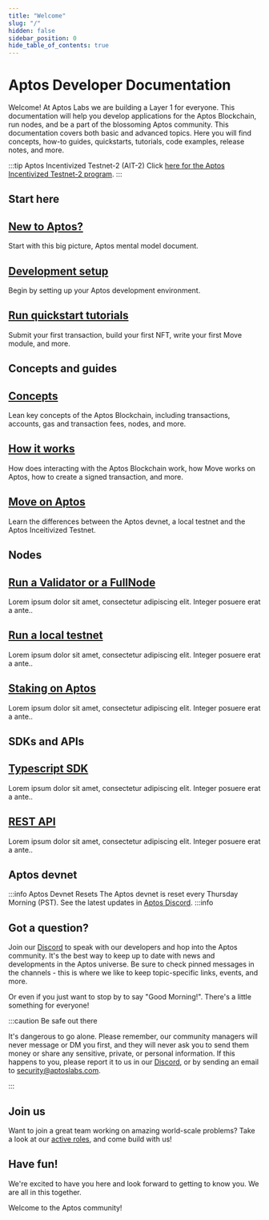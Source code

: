 ```yaml
---
title: "Welcome"
slug: "/"
hidden: false
sidebar_position: 0
hide_table_of_contents: true
---
```


# Aptos Developer Documentation

Welcome! At Aptos Labs we are building a Layer 1 for everyone. This documentation will help you develop applications for the Aptos Blockchain, run nodes, and be a part of the blossoming Aptos community. This documentation covers both basic and advanced topics. Here you will find concepts, how-to guides, quickstarts, tutorials, code examples, release notes, and more.

:::tip Aptos Incentivized Testnet-2 (AIT-2)
Click [here for the Aptos Incentivized Testnet-2 program](tutorials/validator-node/ait-landing). 
:::

## Start here

<div class="docs-card-container">
<div class="row row-cols-4 row-cols-md-2a g-4 mb-3">
  <div class="col">
    <div class="card card-body h-100 d-flex flex-column">
    <a href="#" class="card-title card-link stretched-link"> <h2>New to Aptos?</h2></a>
    <p class="card-text">Start with this big picture, Aptos mental model document.</p>
</div>
</div>
  <div class="col">
    <div class="card card-body h-100 d-flex flex-column" >
    <a href="#" class="card-title card-link stretched-link"> <h2>Development setup</h2></a>
    <p class="card-text">Begin by setting up your Aptos development environment.</p>
</div>
  </div>
  <div class="col">
    <div class="card card-body h-100 d-flex flex-column">
    <a href="#" class="card-title card-link stretched-link"> <h2>Run quickstart tutorials</h2></a>
    <p class="card-text">Submit your first transaction, build your first NFT, write your first Move module, and more.</p>
</div>
</div>
</div>
</div>


## Concepts and guides

<div class="docs-card-container">
<div class="row row-cols-4 row-cols-md-2a g-4 mb-3">
  <div class="col">
    <div class="card card-body h-100 d-flex flex-column">
    <a href="#" class="card-title card-link stretched-link"> <h2>Concepts</h2></a>
    <p class="card-text">Lean key concepts of the Aptos Blockchain, including transactions, accounts, gas and transaction fees, nodes, and more. </p>
</div>
</div>
  <div class="col">
    <div class="card card-body h-100 d-flex flex-column" >
    <a href="#" class="card-title card-link stretched-link"> <h2>How it works</h2></a>
    <p class="card-text">How does interacting with the Aptos Blockchain work, how Move works on Aptos, how to create a signed transaction, and more.</p>
</div>
  </div>
  <div class="col">
    <div class="card card-body h-100 d-flex flex-column">
    <a href="#" class="card-title card-link stretched-link"> <h2>Move on Aptos</h2></a>
    <p class="card-text">Learn the differences between the Aptos devnet, a local testnet and the Aptos Inceitivized Testnet.</p>
</div>
</div>
</div>
</div>

## Nodes

<div class="docs-card-container">
<div class="row row-cols-4 row-cols-md-2a g-4 mb-3">
  <div class="col">
    <div class="card card-body h-100 d-flex flex-column" >
    <a href="#" class="card-title card-link stretched-link"> <h2>Run a Validator or a FullNode</h2></a>
    <p class="card-text">Lorem ipsum dolor sit amet, consectetur adipiscing elit. Integer posuere erat a ante..</p>
</div>
</div>
  <div class="col">
    <div class="card card-body h-100 d-flex flex-column"  >
    <a href="#" class="card-title card-link stretched-link"> <h2>Run a local testnet</h2></a>
    <p class="card-text">Lorem ipsum dolor sit amet, consectetur adipiscing elit. Integer posuere erat a ante..</p>
</div>
  </div>
  <div class="col">
    <div class="card card-body h-100 d-flex flex-column"  >
    <a href="#" class="card-title card-link stretched-link"> <h2>Staking on Aptos</h2></a>
    <p class="card-text">Lorem ipsum dolor sit amet, consectetur adipiscing elit. Integer posuere erat a ante..</p>
</div>
</div>
</div>
</div>

## SDKs and APIs

<div class="docs-card-container">
<div class="row row-cols-4 row-cols-md-3a g-4 mb-3">
  <div class="col">
    <div class="card card-body h-100 d-flex flex-column" >
    <a href="#" class="card-title card-link stretched-link"> <h2>Typescript SDK</h2></a>
    <p class="card-text">Lorem ipsum dolor sit amet, consectetur adipiscing elit. Integer posuere erat a ante..</p>
</div>
</div>
  <div class="col">
    <div class="card card-body h-100 d-flex flex-column"  >
    <a href="#" class="card-title card-link stretched-link"> <h2>REST API</h2></a>
    <p class="card-text">Lorem ipsum dolor sit amet, consectetur adipiscing elit. Integer posuere erat a ante..</p>
</div>
</div>
</div>
</div>

## Aptos devnet

:::info Aptos Devnet Resets
The Aptos devnet is reset every Thursday Morning (PST). See the latest updates in [Aptos Discord][discord].
:::info

## Got a question?

Join our [Discord][discord] to speak with our developers and hop into the Aptos community. It's the best way to keep up to date with news and developments in the Aptos universe. Be sure to check pinned messages in the channels - this is where we like to keep topic-specific links, events, and more.

Or even if you just want to stop by to say "Good Morning!". There's a little something for everyone!

:::caution Be safe out there

It's dangerous to go alone. Please remember, our community managers will never message or DM you first, and they will never ask you to send them money or share any sensitive, private, or personal information. If this happens to you, please report it to us in our [Discord][discord], or by sending an email to [security@aptoslabs.com](mailto:security@aptoslabs.com).

:::

## Join us

Want to join a great team working on amazing world-scale problems? Take a look at our [active roles](https://boards.greenhouse.io/aptoslabs), and come build with us!

## Have fun!

We're excited to have you here and look forward to getting to know you. We are all in this together.

Welcome to the Aptos community!

[typeform]: https://www.aptoslabs.com/developers
[discord]: https://discord.gg/aptoslabs
